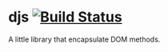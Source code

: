 # djs [![Build Status](https://travis-ci.org/HenriqueLimas/djs.svg)](https://travis-ci.org/HenriqueLimas/djs)
A little library that encapsulate DOM methods.
